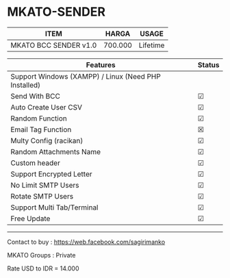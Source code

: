 # MKATO-SENDER

| ITEM | HARGA | USAGE 
| --- | --- | --- |
| MKATO BCC SENDER v1.0 | 700.000 | Lifetime

| Features | Status
| --- | --- |
| Support Windows (XAMPP) / Linux (Need PHP Installed)
| Send With BCC | ☑
| Auto Create User CSV | ☑
| Random Function | ☑
| Email Tag Function | ☒
| Multy Config (racikan) | ☑
| Random Attachments Name | ☑
| Custom header | ☑
| Support Encrypted Letter | ☑
| No Limit SMTP Users | ☑
| Rotate SMTP Users | ☑
| Support Multi Tab/Terminal | ☑
| Free Update | ☑

-----------------------------------------------------------------
Contact to buy : https://web.facebook.com/sagirimanko

MKATO Groups : Private

Rate USD to IDR  = 14.000
